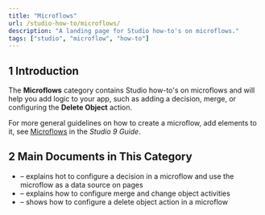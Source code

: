 ```yaml
---
title: "Microflows"
url: /studio-how-to/microflows/
description: "A landing page for Studio how-to's on microflows."
tags: ["studio", "microflow", "how-to"]
---
```


## 1 Introduction 

The **Microflows** category contains Studio how-to's on microflows and will help you add logic to your app, such as adding a decision, merge, or configuring the **Delete Object** action. 

For more general guidelines on how to create a microflow, add elements to it, see [Microflows](/studio/microflows/) in the *Studio 9 Guide*.

## 2 Main Documents in This Category

*  – explains hot to configure a decision in a microflow and use the microflow as a data source on pages
*  – explains how to configure merge and change object activities
*  – shows how to configure a delete object action in a microflow

